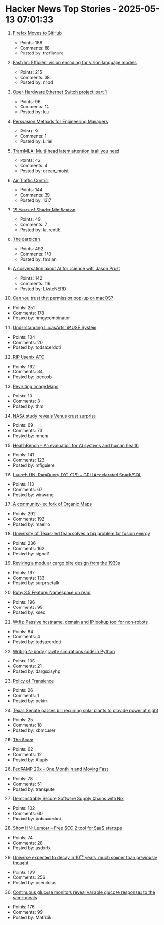 # Hacker News Top Stories - 2025-05-13 07:01:33

1. [Firefox Moves to GitHub](https://github.com/mozilla-firefox/firefox)
   - Points: 188
   - Comments: 88
   - Posted by: thefilmore

2. [Fastvlm: Efficient vision encoding for vision language models](https://github.com/apple/ml-fastvlm)
   - Points: 215
   - Comments: 38
   - Posted by: nhod

3. [Open Hardware Ethernet Switch project, part 1](https://serd.es/2025/05/08/Switch-project-pt1.html)
   - Points: 96
   - Comments: 14
   - Posted by: luu

4. [Persuasion Methods for Engineering Managers](https://newsletter.manager.dev/p/5-powerful-persuasion-methods-for)
   - Points: 9
   - Comments: 1
   - Posted by: Liriel

5. [TransMLA: Multi-head latent attention is all you need](https://arxiv.org/abs/2502.07864)
   - Points: 42
   - Comments: 4
   - Posted by: ocean_moist

6. [Air Traffic Control](https://computer.rip/2025-05-11-air-traffic-control.html)
   - Points: 144
   - Comments: 39
   - Posted by: 1317

7. [15 Years of Shader Minification](https://www.ctrl-alt-test.fr/2025/15-years-of-shader-minification/)
   - Points: 49
   - Comments: 7
   - Posted by: laurentlb

8. [The Barbican](https://arslan.io/2025/05/12/barbican-estate/)
   - Points: 492
   - Comments: 170
   - Posted by: farslan

9. [A conversation about AI for science with Jason Pruet](https://www.lanl.gov/media/publications/1663/0125-qa-jason-pruet)
   - Points: 142
   - Comments: 116
   - Posted by: LAsteNERD

10. [Can you trust that permission pop-up on macOS?](https://wts.dev/posts/tcc-who/)
   - Points: 251
   - Comments: 178
   - Posted by: nmgycombinator

11. [Understanding LucasArts' iMUSE System](https://github.com/meshula/LabMidi/blob/main/LabMuse/imuse-technical.md)
   - Points: 104
   - Comments: 20
   - Posted by: todsacerdoti

12. [RIP Usenix ATC](https://bcantrill.dtrace.org/2025/05/11/rip-usenix-atc/)
   - Points: 162
   - Comments: 34
   - Posted by: joecobb

13. [Revisiting Image Maps](https://css-tricks.com/revisiting-image-maps/)
   - Points: 10
   - Comments: 3
   - Posted by: thm

14. [NASA study reveals Venus crust surprise](https://science.nasa.gov/science-research/astromaterials/nasa-study-reveals-venus-crust-surprise/)
   - Points: 69
   - Comments: 73
   - Posted by: mnem

15. [HealthBench – An evaluation for AI systems and human health](https://openai.com/index/healthbench/)
   - Points: 141
   - Comments: 123
   - Posted by: mfiguiere

16. [Launch HN: ParaQuery (YC X25) – GPU Accelerated Spark/SQL](undefined)
   - Points: 113
   - Comments: 67
   - Posted by: winwang

17. [A community-led fork of Organic Maps](https://www.comaps.app/news/2025-05-12/3/)
   - Points: 292
   - Comments: 192
   - Posted by: maelito

18. [University of Texas-led team solves a big problem for fusion energy](https://news.utexas.edu/2025/05/05/university-of-texas-led-team-solves-a-big-problem-for-fusion-energy/)
   - Points: 236
   - Comments: 162
   - Posted by: signa11

19. [Reviving a modular cargo bike design from the 1930s](https://www.core77.com/posts/136773/Reviving-a-Modular-Cargo-Bike-Design-from-the-1930s)
   - Points: 167
   - Comments: 133
   - Posted by: surprisetalk

20. [Ruby 3.5 Feature: Namespace on read](https://bugs.ruby-lang.org/issues/21311)
   - Points: 196
   - Comments: 95
   - Posted by: ksec

21. [Wtfis: Passive hostname, domain and IP lookup tool for non-robots](https://github.com/pirxthepilot/wtfis)
   - Points: 84
   - Comments: 4
   - Posted by: todsacerdoti

22. [Writing N-body gravity simulations code in Python](https://alvinng4.github.io/grav_sim/5_steps_to_n_body_simulation/)
   - Points: 105
   - Comments: 21
   - Posted by: dargscisyhp

23. [Policy of Transience](https://www.chiark.greenend.org.uk/~sgtatham/quasiblog/transience/)
   - Points: 26
   - Comments: 1
   - Posted by: pekim

24. [Texas Senate passes bill requiring solar plants to provide power at night](https://thehill.com/policy/equilibrium-sustainability/5292792-texas-senate-bill-power-cost/)
   - Points: 25
   - Comments: 18
   - Posted by: xbmcuser

25. [The Beam](https://www.erlang-solutions.com/blog/the-beam-erlangs-virtual-machine/)
   - Points: 62
   - Comments: 12
   - Posted by: Alupis

26. [FedRAMP 20x – One Month in and Moving Fast](https://www.fedramp.gov/2025-04-24-fedramp-20x-one-month-in-and-moving-fast/)
   - Points: 78
   - Comments: 51
   - Posted by: transpute

27. [Demonstrably Secure Software Supply Chains with Nix](https://nixcademy.com/posts/secure-supply-chain-with-nix/)
   - Points: 102
   - Comments: 60
   - Posted by: todsacerdoti

28. [Show HN: Lumoar – Free SOC 2 tool for SaaS startups](https://www.lumoar.com)
   - Points: 74
   - Comments: 28
   - Posted by: asdxrfx

29. [Universe expected to decay in 10⁷⁸ years, much sooner than previously thought](https://phys.org/news/2025-05-universe-decay-years-sooner-previously.html)
   - Points: 199
   - Comments: 256
   - Posted by: pseudolus

30. [Continuous glucose monitors reveal variable glucose responses to the same meals](https://examine.com/research-feed/study/1jjKq1/)
   - Points: 176
   - Comments: 99
   - Posted by: Matrixik

